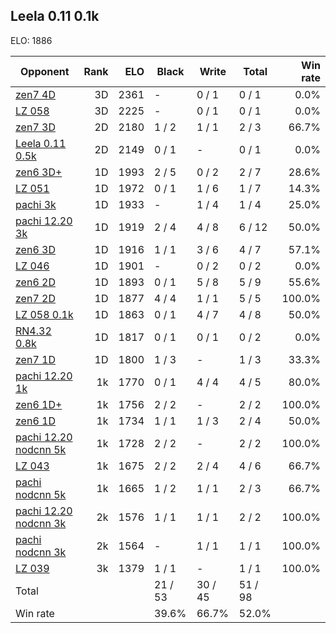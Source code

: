 ## Leela 0.11 0.1k ##

ELO: 1886

Opponent | Rank | ELO | Black | Write | Total | Win rate
---------|-----:|----:|-------|-------|-------|-------:
[zen7 4D](zen7%204D.md) | 3D | 2361 | - | 0 / 1 | 0 / 1 | 0.0%
[LZ 058](LZ%20058.md) | 3D | 2225 | - | 0 / 1 | 0 / 1 | 0.0%
[zen7 3D](zen7%203D.md) | 2D | 2180 | 1 / 2 | 1 / 1 | 2 / 3 | 66.7%
[Leela 0.11 0.5k](Leela%200.11%200.5k.md) | 2D | 2149 | 0 / 1 | - | 0 / 1 | 0.0%
[zen6 3D+](zen6%203D+.md) | 1D | 1993 | 2 / 5 | 0 / 2 | 2 / 7 | 28.6%
[LZ 051](LZ%20051.md) | 1D | 1972 | 0 / 1 | 1 / 6 | 1 / 7 | 14.3%
[pachi 3k](pachi%203k.md) | 1D | 1933 | - | 1 / 4 | 1 / 4 | 25.0%
[pachi 12.20 3k](pachi%2012.20%203k.md) | 1D | 1919 | 2 / 4 | 4 / 8 | 6 / 12 | 50.0%
[zen6 3D](zen6%203D.md) | 1D | 1916 | 1 / 1 | 3 / 6 | 4 / 7 | 57.1%
[LZ 046](LZ%20046.md) | 1D | 1901 | - | 0 / 2 | 0 / 2 | 0.0%
[zen6 2D](zen6%202D.md) | 1D | 1893 | 0 / 1 | 5 / 8 | 5 / 9 | 55.6%
[zen7 2D](zen7%202D.md) | 1D | 1877 | 4 / 4 | 1 / 1 | 5 / 5 | 100.0%
[LZ 058 0.1k](LZ%20058%200.1k.md) | 1D | 1863 | 0 / 1 | 4 / 7 | 4 / 8 | 50.0%
[RN4.32 0.8k](RN4.32%200.8k.md) | 1D | 1817 | 0 / 1 | 0 / 1 | 0 / 2 | 0.0%
[zen7 1D](zen7%201D.md) | 1D | 1800 | 1 / 3 | - | 1 / 3 | 33.3%
[pachi 12.20 1k](pachi%2012.20%201k.md) | 1k | 1770 | 0 / 1 | 4 / 4 | 4 / 5 | 80.0%
[zen6 1D+](zen6%201D+.md) | 1k | 1756 | 2 / 2 | - | 2 / 2 | 100.0%
[zen6 1D](zen6%201D.md) | 1k | 1734 | 1 / 1 | 1 / 3 | 2 / 4 | 50.0%
[pachi 12.20 nodcnn 5k](pachi%2012.20%20nodcnn%205k.md) | 1k | 1728 | 2 / 2 | - | 2 / 2 | 100.0%
[LZ 043](LZ%20043.md) | 1k | 1675 | 2 / 2 | 2 / 4 | 4 / 6 | 66.7%
[pachi nodcnn 5k](pachi%20nodcnn%205k.md) | 1k | 1665 | 1 / 2 | 1 / 1 | 2 / 3 | 66.7%
[pachi 12.20 nodcnn 3k](pachi%2012.20%20nodcnn%203k.md) | 2k | 1576 | 1 / 1 | 1 / 1 | 2 / 2 | 100.0%
[pachi nodcnn 3k](pachi%20nodcnn%203k.md) | 2k | 1564 | - | 1 / 1 | 1 / 1 | 100.0%
[LZ 039](LZ%20039.md) | 3k | 1379 | 1 / 1 | - | 1 / 1 | 100.0%
Total | | | 21 / 53 | 30 / 45 | 51 / 98 | 
Win rate| | | 39.6% | 66.7% | 52.0% | 
